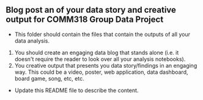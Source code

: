 ## Blog post an of your data story and creative output for COMM318 Group Data Project

* This folder should contain the files that contain the outputs of all your data analysis. 

1. You should create an engaging data blog that stands alone (i.e. it doesn't require the reader to look over all your analysis notebooks).
2. You creative output that presents you data story/findings in an engaging way. This could be a video, poster, web application, data dashboard, board game, song, etc, etc.

* Update this README file to describe the content.





